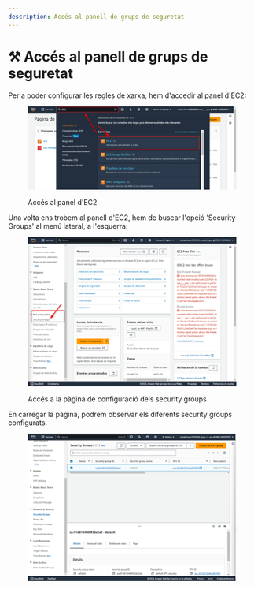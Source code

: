 ```yaml
---
description: Accés al panell de grups de seguretat
---
```


# ⚒️ Accés al panell de grups de seguretat

Per a poder configurar les regles de xarxa, hem d'accedir al panel d'EC2:

<figure><img src="../.gitbook/assets/image (127).png" alt=""><figcaption><p>Accés al panel d'EC2</p></figcaption></figure>

Una volta ens trobem al panell d'EC2, hem de buscar l'opció 'Security Groups' al menú lateral, a l'esquerra:

<figure><img src="../.gitbook/assets/image (128).png" alt=""><figcaption><p>Accés a la pàgina de configuració dels security groups</p></figcaption></figure>

En carregar la pàgina, podrem observar els diferents security groups configurats.&#x20;

<figure><img src="../.gitbook/assets/image (183).png" alt=""><figcaption></figcaption></figure>
